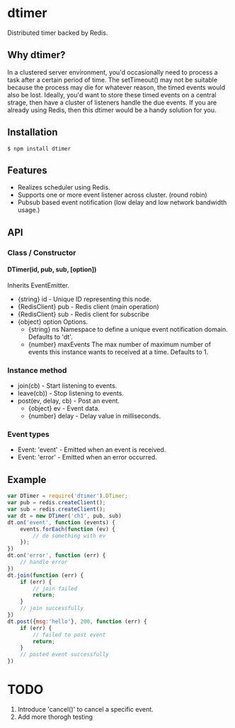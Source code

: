 # dtimer

Distributed timer backed by Redis.

## Why dtimer?
In a clustered server environment, you'd occasionally need to process a task after a certain period of time. The setTimeout() may not be suitable because the process may die for whatever reason, the timed events would also be lost. Ideally, you'd want to store these timed events on a central strage, then have a cluster of listeners handle the due events. If you are already using Redis, then this dtimer would be a handy solution for you.

## Installation
    $ npm install dtimer

## Features
* Realizes scheduler using Redis.
* Supports one or more event listener across cluster. (round robin)
* Pubsub based event notification (low delay and low network bandwidth usage.)


## API

### Class / Constructor
#### DTimer(id, pub, sub, [option])
Inherits EventEmitter.

* {string} id - Unique ID representing this node.
* {RedisClient} pub - Redis client (main operation)
* {RedisClient} sub - Redis client for subscribe
* {object} option Options.
    * {string} ns Namespace to define a unique event notification domain. Defaults to 'dt'.
    * {number} maxEvents The max number of maximum number of events this instance wants to received at a time. Defaults to 1.

### Instance method
* join(cb) - Start listening to events.
* leave(cb)) - Stop listening to events.
* post(ev, delay, cb) - Post an event.
    * {object} ev - Event data.
    * {number} delay - Delay value in milliseconds.

### Event types
* Event: 'event' - Emitted when an event is received.
* Event: 'error' - Emitted when an error occurred.

## Example

```js
var DTimer = require('dtimer').DTimer;
var pub = redis.createClient();
var sub = redis.createClient();
var dt = new DTimer('ch1', pub, sub)
dt.on('event', function (events) {
	events.forEach(function (ev) {
		// do something with ev	});})
dt.on('error', function (err) {
	// handle error})
dt.join(function (err) {
	if (err) {
		// join failed
		return;	}
	// join successfully})
dt.post({msg:'hello'}, 200, function (err) {
	if (err) {
		// failed to post event
		return;	}
	// posted event successfully})
```

# TODO
1. Introduce 'cancel()' to cancel a specific event.
2. Add more thorogh testing
